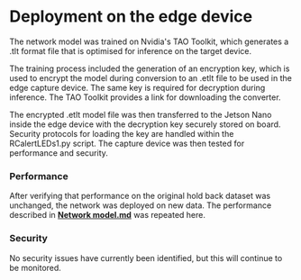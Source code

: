 # Deployment on the edge device

The network model was trained on Nvidia's TAO Toolkit, which generates a .tlt format file that is optimised for inference on the target device.  

The training process included the generation of an encryption key, which is used to encrypt the model during conversion to an .etlt file to be used in the edge capture device. 
The same key is required for decryption during inference. The TAO Toolkit provides a link for downloading the converter.  


The encrypted .etlt model file was then transferred to the Jetson Nano inside the edge device with the decryption key securely stored on board. Security protocols for loading 
the key are handled within the RCalertLEDs1.py script. The capture device was then tested for performance and security.

### Performance  

After verifying that performance on the original hold back dataset was unchanged, the network was deployed on new data. The performance described in 
[__Network model.md__](https://github.com/4Ax-Technologies/capture_device1/blob/main/Network%20model.md) was repeated here.

### Security

No security issues have currently been identified, but this will continue to be monitored.

